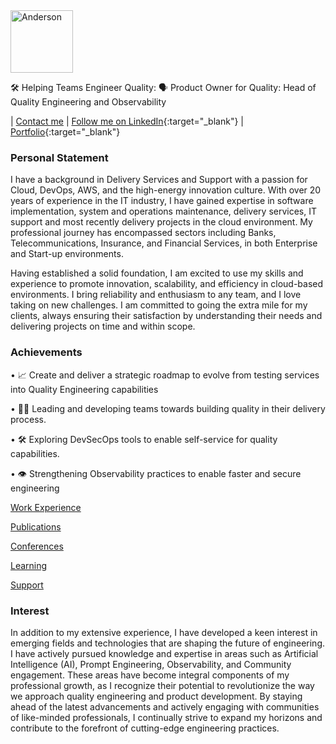 <img src="img/anderri.jpeg" alt="Anderson" height="100px"/>

🛠️ Helping Teams Engineer Quality: 🗣️ Product Owner for Quality: Head of Quality Engineering and Observability

| [Contact me](mailto:anderri@hotmail.com) | [Follow me on LinkedIn](https://www.linkedin.com/in/anderri){:target="\_blank"} | [Portfolio](https://github.com/anderri?tab=repositories){:target="\_blank"}

### Personal Statement

I have a background in Delivery Services and Support with a passion for Cloud, DevOps, AWS, and the high-energy innovation culture. With over 20 years of experience in the IT industry, I have gained expertise in software implementation, system and operations maintenance, delivery services, IT support and most recently delivery projects in the cloud environment. My professional journey has encompassed sectors including Banks, Telecommunications, Insurance, and Financial Services, in both Enterprise and Start-up environments.

Having established a solid foundation, I am excited to use my skills and experience to promote innovation, scalability, and efficiency in cloud-based environments. I bring reliability and enthusiasm to any team, and I love taking on new challenges. I am committed to going the extra mile for my clients, always ensuring their satisfaction by understanding their needs and delivering projects on time and within scope.


### Achievements

• 📈 Create and deliver a strategic roadmap to evolve from testing services into Quality Engineering capabilities

• 🙋‍♂️ Leading and developing teams towards building quality in their delivery process.

• 🛠️ Exploring DevSecOps tools to enable self-service for quality capabilities.

• 👁️ Strengthening Observability practices to enable faster and secure engineering

[Work Experience](/reference/WORKEXPERIENCE.MD)

[Publications](/reference/PUBLICATIONS.MD)

[Conferences](/reference/CONFERENCES.MD)

[Learning](/reference/LEARNING.MD)

[Support](/support/SUPPORTLIST.MD)

### Interest

In addition to my extensive experience, I have developed a keen interest in emerging fields and technologies that are shaping the future of engineering. I have actively pursued knowledge and expertise in areas such as Artificial Intelligence (AI), Prompt Engineering, Observability, and Community engagement. These areas have become integral components of my professional growth, as I recognize their potential to revolutionize the way we approach quality engineering and product development. By staying ahead of the latest advancements and actively engaging with communities of like-minded professionals, I continually strive to expand my horizons and contribute to the forefront of cutting-edge engineering practices.
